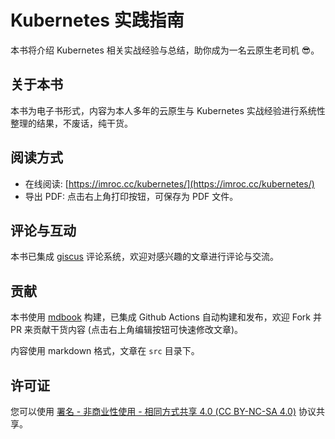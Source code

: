 # Kubernetes 实践指南

本书将介绍 Kubernetes 相关实战经验与总结，助你成为一名云原生老司机 😎。

## 关于本书

本书为电子书形式，内容为本人多年的云原生与 Kubernetes 实战经验进行系统性整理的结果，不废话，纯干货。

## 阅读方式

* 在线阅读: [https://imroc.cc/kubernetes/](https://imroc.cc/kubernetes/)
* 导出 PDF: 点击右上角打印按钮，可保存为 PDF 文件。

## 评论与互动

本书已集成 [giscus](https://giscus.app/zh-CN) 评论系统，欢迎对感兴趣的文章进行评论与交流。

## 贡献

本书使用 [mdbook](https://rust-lang.github.io/mdBook/) 构建，已集成 Github Actions 自动构建和发布，欢迎 Fork 并 PR 来贡献干货内容 (点击右上角编辑按钮可快速修改文章)。

内容使用 markdown 格式，文章在 `src` 目录下。

## 许可证

您可以使用 [署名 - 非商业性使用 - 相同方式共享 4.0 (CC BY-NC-SA 4.0)](https://creativecommons.org/licenses/by-nc-sa/4.0/deed.zh) 协议共享。